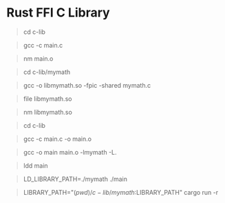 # Rust FFI C Library

> cd c-lib

> gcc -c main.c

> nm main.o

> cd c-lib/mymath

> gcc -o libmymath.so -fpic -shared mymath.c

> file libmymath.so

> nm libmymath.so

> cd c-lib

> gcc -c main.c -o main.o

> gcc -o main main.o -lmymath -L.

> ldd main

> LD_LIBRARY_PATH=./mymath ./main

> LIBRARY_PATH="$(pwd)/c-lib/mymath:$LIBRARY_PATH" cargo run -r
